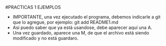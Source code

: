 #PRACTICAS 1 EJEMPLOS 

- IMPORTANTE, una vez ejecutado el programa, debemos indicarle a git que lo agregue, por ejemplo: git add README1.md
- Así puedo saber que ya está usandose, debe aparecer aquí una A.
- Una vez guardado, aparece una M, de que el archivo está siendo modificado y no está guardaro.